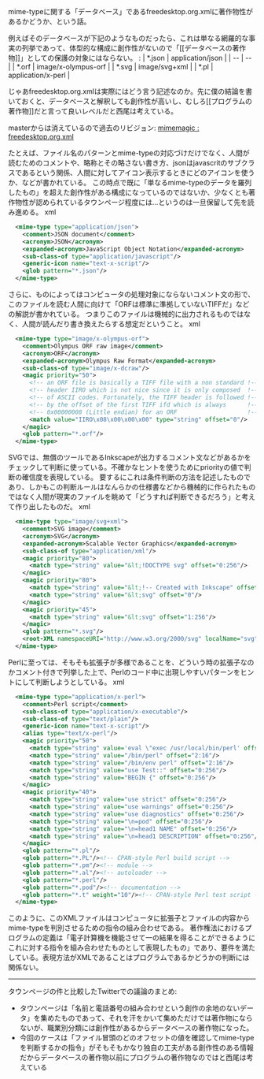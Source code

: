 
mime-typeに関する「データベース」であるfreedesktop.org.xmlに著作物性があるかどうか、という話。

例えばそのデータベースが下記のようなものだったら、これは単なる網羅的な事実の列挙であって、体型的な構成に創作性がないので「[[データベースの著作物]]」としての保護の対象にはならない。
:
| *.json | application/json |
| -- | -- |
| *.orf | image/x-olympus-orf |
| *.svg | image/svg+xml |
| *.pl | application/x-perl |

じゃあfreedesktop.org.xmlは実際にはどう言う記述なのか。先に僕の結論を書いておくと、データベースと解釈しても創作性が高いし、むしろ[[プログラムの著作物]]だと言って良いレベルだと西尾は考えている。

masterからは消えているので過去のリビジョン: [mimemagic : freedesktop.org.xml](https://github.com/mimemagicrb/mimemagic/blob/c0f7b6b21a192629839db87612794d08f9ff7e88/script/freedesktop.org.xml)

たとえば、ファイル名のパターンとmime-typeの対応づけだけでなく、人間が読むためのコメントや、略称とその略さない書き方、jsonはjavascritのサブクラスであるという関係、人間に対してアイコン表示するときにどのアイコンを使うか、などが書かれている。
この時点で既に「単なるmime-typeのデータを羅列したもの」を超えた創作性がある構成になっているのではないか、少なくとも著作物性が認められているタウンページ程度には…というのは一旦保留して先を読み進める。
xml

```xml
  <mime-type type="application/json">
    <comment>JSON document</comment>
    <acronym>JSON</acronym>
    <expanded-acronym>JavaScript Object Notation</expanded-acronym>
    <sub-class-of type="application/javascript"/>
    <generic-icon name="text-x-script"/>
    <glob pattern="*.json"/>
  </mime-type>
```


さらに、ものによってはコンピュータの処理対象にならないコメント文の形で、このファイルを読む人間に向けて「ORFは標準に準拠していないTIFFだ」などの解説が書かれている。
つまりこのファイルは機械的に出力されるものではなく、人間が読んだり書き換えたらする想定だということ。
xml

```xml
  <mime-type type="image/x-olympus-orf">
    <comment>Olympus ORF raw image</comment>
    <acronym>ORF</acronym>
    <expanded-acronym>Olympus Raw Format</expanded-acronym>
    <sub-class-of type="image/x-dcraw"/>
    <magic priority="50">
      <!-- an ORF file is basically a TIFF file with a non standard !-->
      <!-- header IIRO which is not nice since it is only composed  !-->
      <!-- of ASCII codes. Fortunately, the TIFF header is followed !-->
      <!-- by the offset of the first TIFF ifd which is always      !-->
      <!-- 0x00000008 (Little endian) for an ORF                    !-->
      <match value="IIRO\x08\x00\x00\x00" type="string" offset="0"/>
    </magic>
    <glob pattern="*.orf"/>
  </mime-type>
```


SVGでは、無償のツールであるInkscapeが出力するコメント文などがあるかをチェックして判断に使っている。不確かなヒントを使うためにpriorityの値で判断の確信度を表現している。
要するにこれは条件判断の方法を記述したものであり、しかもこの判断ルールはなんらかの仕様書などから機械的に作られたものではなく人間が現実のファイルを眺めて「どうすれば判断できるだろう」と考えて作り出したものだ。
xml

```xml
  <mime-type type="image/svg+xml">
    <comment>SVG image</comment>
    <acronym>SVG</acronym>
    <expanded-acronym>Scalable Vector Graphics</expanded-acronym>
    <sub-class-of type="application/xml"/>
    <magic priority="80">
      <match type="string" value="&lt;!DOCTYPE svg" offset="0:256"/>
    </magic>
    <magic priority="80">
      <match type="string" value="&lt;!-- Created with Inkscape" offset="0"/>
      <match type="string" value="&lt;svg" offset="0"/>
    </magic>
    <magic priority="45">
      <match type="string" value="&lt;svg" offset="1:256"/>
    </magic>
    <glob pattern="*.svg"/>
    <root-XML namespaceURI="http://www.w3.org/2000/svg" localName="svg"/>
  </mime-type>
```


Perlに至っては、そもそも拡張子が多様であることを、どういう時の拡張子なのかコメント付きで列挙した上で、Perlのコード中に出現しやすいパターンをヒントにして判断しようとしている。
xml

```xml
  <mime-type type="application/x-perl">
    <comment>Perl script</comment>
    <sub-class-of type="application/x-executable"/>
    <sub-class-of type="text/plain"/>
    <generic-icon name="text-x-script"/>
    <alias type="text/x-perl"/>
    <magic priority="50">
      <match type="string" value='eval \"exec /usr/local/bin/perl' offset="0"/>
      <match type="string" value="/bin/perl" offset="2:16"/>
      <match type="string" value="/bin/env perl" offset="2:16"/>
      <match type="string" value="use Test::" offset="0:256"/>
      <match type="string" value="BEGIN {" offset="0:256"/>
    </magic>
    <magic priority="40">
      <match type="string" value="use strict" offset="0:256"/>
      <match type="string" value="use warnings" offset="0:256"/>
      <match type="string" value="use diagnostics" offset="0:256"/>
      <match type="string" value="\n=pod" offset="0:256"/>
      <match type="string" value="\n=head1 NAME" offset="0:256"/>
      <match type="string" value="\n=head1 DESCRIPTION" offset="0:256"/>
    </magic>
    <glob pattern="*.pl"/>
    <glob pattern="*.PL"/><!-- CPAN-style Perl build script -->
    <glob pattern="*.pm"/><!-- module -->
    <glob pattern="*.al"/><!-- autoloader -->
    <glob pattern="*.perl"/>
    <glob pattern="*.pod"/><!-- documentation -->
    <glob pattern="*.t" weight="10"/><!-- CPAN-style Perl test script -->
  </mime-type>
```


このように、このXMLファイルはコンピュータに拡張子とファイルの内容からmime-typeを判別させるための指令の組み合わせである。
著作権法におけるプログラムの定義は「電子計算機を機能させて一の結果を得ることができるようにこれに対する指令を組み合わせたものとして表現したもの」であり、要件を満たしている。表現方法がXMLであることはプログラムであるかどうかの判断には関係ない。

----
タウンページの件と比較したTwitterでの議論のまとめ:
- タウンページは「名前と電話番号の組み合わせという創作の余地のないデータ」を集めたものであって、それを汗をかいて集めただけでは著作物にならないが、職業別分類には創作性があるからデータベースの著作物になった。
- 今回のケースは「ファイル冒頭のどのオフセットの値を確認してmime-typeを判断するかの指令」がそもそもかなり独自の工夫がある創作性のある情報だからデータベースの著作物以前にプログラムの著作物なのではと西尾は考えている
